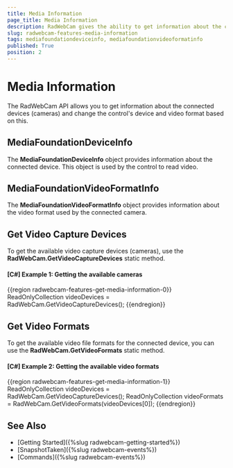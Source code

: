 ```yaml
---
title: Media Information
page_title: Media Information
description: RadWebCam gives the ability to get information about the connected devices (cameras) and change the control's device and video format based on this.
slug: radwebcam-features-media-information
tags: mediafoundationdeviceinfo, mediafoundationvideoformatinfo
published: True
position: 2
---
```


# Media Information

The RadWebCam API allows you to get information about the connected devices (cameras) and change the control's device and video format based on this.

## MediaFoundationDeviceInfo

The __MediaFoundationDeviceInfo__ object provides information about the connected device. This object is used by the control to read video.

## MediaFoundationVideoFormatInfo

The __MediaFoundationVideoFormatInfo__ object provides information about the video format used by the connected camera.

## Get Video Capture Devices

To get the available video capture devices (cameras), use the __RadWebCam.GetVideoCaptureDevices__ static method.

#### __[C#] Example 1: Getting the available cameras__
{{region radwebcam-features-get-media-information-0}}
	ReadOnlyCollection<MediaFoundationDeviceInfo> videoDevices = RadWebCam.GetVideoCaptureDevices();
{{endregion}}

## Get Video Formats

To get the available video file formats for the connected device, you can use the __RadWebCam.GetVideoFormats__ static method.

#### __[C#] Example 2: Getting the available video formats__
{{region radwebcam-features-get-media-information-1}}
	ReadOnlyCollection<MediaFoundationDeviceInfo> videoDevices = RadWebCam.GetVideoCaptureDevices();
	ReadOnlyCollection<MediaFoundationVideoFormatInfo> videoFormats = RadWebCam.GetVideoFormats(videoDevices[0]);
{{endregion}}

## See Also  
* [Getting Started]({%slug radwebcam-getting-started%})
* [SnapshotTaken]({%slug radwebcam-events%})
* [Commands]({%slug radwebcam-events%})
